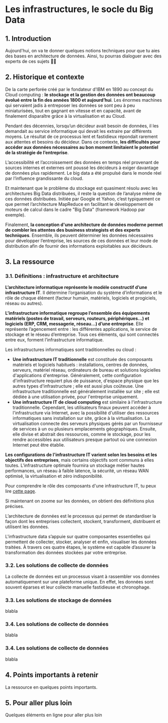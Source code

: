 # Les infrastructures, le socle du Big Data

## 1. Introduction
Aujourd'hui, on va te donner quelques notions techniques pour que tu aies des bases en architecture de données. Ainsi, tu pourras dialoguer avec des experts de ces sujets 👣👣

## 2. Historique et contexte
De la carte perforée créé par le fondateur d'IBM en 1890 au concept du Cloud computing : **le stockage et la gestion des données ont beaucoup évolué entre la fin des années 1800 et aujourd’hui**. Les énormes machines qui servaient jadis à entreposer les données se sont peu à peu miniaturisées, tout en gagnant en vitesse et en capacité, avant de finalement disparaître grâce à la virtualisation et au Cloud.

Pendant des décennies, lorsqu’un décideur avait besoin de données, il les demandait au service informatique qui devait les extraire par différents moyens. Le résultat de ce processus lent et fastidieux répondait rarement aux attentes et besoins du décideur. Dans ce contexte, **les difficultés pour accéder aux données nécessaires au bon moment limitaient le potentiel de la stratégie de l’entreprise**.

L’accessibilité et l’accroissement des données en temps réel provenant de sources internes et externes ont poussé les décideurs à exiger davantage de données plus rapidement. Le big data a été propulsé dans le monde réel par l’influence grandissante du cloud. 

Et maintenant que le problème du stockage est quasiment résolu avec les architectures Big Data distribuées, il reste la question de l’analyse même de ces données distribuées. Initiée par Google et Yahoo, c’est typiquement ce que permet l’architecture MapReduce en facilitant le développement de moteurs de calcul dans le cadre "Big Data" (framework Hadoop par exemple). 

Finalement, **la conception d'une architecture de données moderne permet de combler les attentes des business strategists et des experts techniques**. Ensemble, ils peuvent déterminer les données nécessaires pour développer l’entreprise, les sources de ces données et leur mode de distribution afin de fournir des informations exploitables aux décideurs.


## 3. La ressource

### 3.1. Définitions : infrastructure et architecture

**L’architecture informatique représente le modèle constructif d’une infrastructure IT**. Il détermine l’organisation du système d’informations et le rôle de chaque élément (facteur humain, matériels, logiciels et progiciels, réseau ou autres).

**L’infrastructure informatique regroupe l’ensemble des équipements matériels (postes de travail, serveurs, routeurs, périphériques…) et logiciels (ERP, CRM, messagerie, réseau…) d’une entreprise**. Elle représente l’agencement entre : les différentes applications, le service de stockage et le réseau d’entreprise. Tous ces éléments, qui sont connectés entre eux, forment l’infrastructure informatique. 

Les infrastructures informatiques sont traditionnelles ou cloud :
- **Une infrastructure IT traditionnelle** est constituée des composants matériels et logiciels habituels : installations, centres de données, serveurs, matériel réseau, ordinateurs de bureau et solutions logicielles d'applications d'entreprise. Généralement, cette configuration d'infrastructure requiert plus de puissance, d'espace physique que les autres types d'infrastructure ; elle est aussi plus coûteuse. Une infrastructure traditionnelle est généralement installée sur site ; elle est dédiée à une utilisation privée, pour l'entreprise uniquement.
- **Une infrastructure IT de cloud computing** est similaire à l'infrastructure traditionnelle. Cependant, les utilisateurs finaux peuvent accéder à l'infrastructure via Internet, avec la possibilité d'utiliser des ressources informatiques sans installation sur site, grâce à la virtualisation. La virtualisation connecte des serveurs physiques gérés par un fournisseur de services à un ou plusieurs emplacements géographiques. Ensuite, elle divise et abstrait des ressources, comme le stockage, pour les rendre accessibles aux utilisateurs presque partout où une connexion Internet peut être établie. 

**Les configurations de l'infrastructure IT varient selon les besoins et les objectifs des entreprises**, mais certains objectifs sont communs à elles toutes. L'infrastructure optimale fournira un stockage métier hautes performances, un réseau à faible latence, la sécurité, un réseau WAN optimisé, la virtualisation et zéro indisponibilité.

Pour comprendre le rôle des composants d'une infrastructure IT, tu peux lire [cette page](https://bluebearsit.com/infrastructure-informatique).

Si maintenant on zoome sur les données, on obtient des définitions plus précises.

L’architecture de données est le processus qui permet de standardiser la façon dont les entreprises collectent, stockent, transforment, distribuent et utilisent les données.

L'infrastructure data s’appuie sur quatre composantes essentielles qui permettent de collecter, stocker, analyser et enfin, visualiser les données traitées. À travers ces quatre étapes, le système est capable d’assurer la transformation des données stockées par votre entreprise.


### 3.2. Les solutions de collecte de données
La collecte de données est un processus visant à rassembler vos données automatiquement sur une plateforme unique. En effet, les données sont souvent éparses et leur collecte manuelle fastidieuse et chronophage. 

### 3.3. Les solutions de stockage de données
blabla


### 3.4. Les solutions de collecte de données
blabla


### 3.4. Les solutions de collecte de données
blabla

## 4. Points importants à retenir
La ressource en quelques points importants.

## 5. Pour aller plus loin
Quelques éléments en ligne pour aller plus loin

